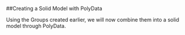 ##Creating a Solid Model with PolyData

Using the Groups created earlier, we will now combine them into a solid model through PolyData.



